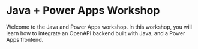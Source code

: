 #  Java + Power Apps Workshop

Welcome to the Java and Power Apps workshop. In this workshop, you will learn how to integrate an OpenAPI backend built with Java, and a Power Apps frontend. 